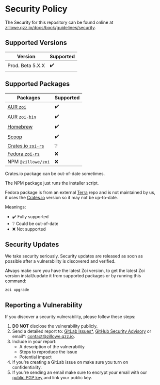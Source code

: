# Security Policy

The Security for this repository can be found online at [zillowe.qzz.io/docs/book/guidelines/security](https://zillowe.qzz.io/docs/book/guidelines/security).

## Supported Versions

| Version          | Supported |
| ---------------- | --------- |
| Prod. Beta 5.X.X | ✔️        |

## Supported Packages

| Packages                                                                                  | Supported |
| ----------------------------------------------------------------------------------------- | --------- |
| [AUR `zoi`](https://aur.archlinux.org/packages/zoi)                                       | ✔️        |
| [AUR `zoi-bin`](https://aur.archlinux.org/packages/zoi-bin)                               | ✔️        |
| [Homebrew](https://github.com/Zillowe/homebrew-tap)                                       | ✔️        |
| [Scoop](https://github.com/Zillowe/scoop)                                                 | ✔️        |
| [Crates.io `zoi-rs`](https://crates.io/crates/zoi-rs)                                     | ❔        |
| [Fedora `zoi-rs`](https://github.com/terrapkg/packages/tree/frawhide/anda/langs/rust/zoi) | ❌        |
| NPM `@zillowe/zoi`                                                                        | ❌        |

Crates.io package can be out-of-date sometimes.

The NPM package just runs the installer script.

Fedora package is from an external [Terra](https://terra.fyralabs.com/) repo and is not maintained by us, it uses the [Crates.io](./README.md#cratesio) version so it may not be up-to-date.

Meanings:

- ✔️ Fully supported
- ❔ Could be out-of-date
- ❌ Not supported

## Security Updates

We take security seriously. Security updates are released as soon as possible after a vulnerability is discovered and verified.

Always make sure you have the latest Zoi version, to get the latest Zoi version install/update it from supported packages or by running this command:

```sh
zoi upgrade
```

## Reporting a Vulnerability

If you discover a security vulnerability, please follow these steps:

1. **DO NOT** disclose the vulnerability publicly.
2. Send a detailed report to: [GitLab Issues\*](https://gitlab.com/Zillowe/Zillwen/Zusty/Zoi/-/issues/new), [GitHub Security Advisory](https://github.com/Zillowe/Zoi/security/advisories/new) or email\*: [contact@zillowe.qzz.io](mailto:contact@zillowe.qzz.io).
3. Include in your report:
   - A description of the vulnerability
   - Steps to reproduce the issue
   - Potential impact
4. If you're creating a GitLab issue on make sure you turn on confidentiality.
5. If you're sending an email make sure to encrypt your email with our [public PGP key](https://zillowe.pages.dev/keys/zillowe-main.asc) and link your public key.
